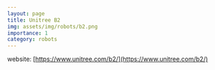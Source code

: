 ```yaml
---
layout: page
title: Unitree B2
img: assets/img/robots/b2.png
importance: 1
category: robots
---
```


website: [https://www.unitree.com/b2/](https://www.unitree.com/b2/)
